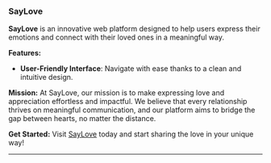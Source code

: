 
### SayLove

**SayLove** is an innovative web platform designed to help users express their emotions and connect with their loved ones in a meaningful way.

**Features:**
- **User-Friendly Interface**: Navigate with ease thanks to a clean and intuitive design.

**Mission:**
At SayLove, our mission is to make expressing love and appreciation effortless and impactful. We believe that every relationship thrives on meaningful communication, and our platform aims to bridge the gap between hearts, no matter the distance.

**Get Started:**
Visit [SayLove](https://saylove.netlify.app/) today and start sharing the love in your unique way!

---
